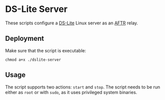 # DS-Lite Server

These scripts configure a [DS-Lite](https://www.rfc-editor.org/rfc/rfc6333) Linux server as an [AFTR](https://www.rfc-editor.org/rfc/rfc6333#section-6) relay.

## Deployment

Make sure that the script is executable:

```shell
chmod a+x ./dslite-server
```

## Usage

The script supports two actions: `start` and `stop`. The script needs to be run either as `root` or with `sudo`, as it uses privileged system binaries.
